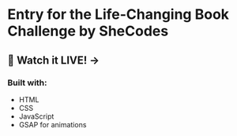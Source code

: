 # Entry for the Life-Changing Book Challenge by SheCodes
## 🎉 Watch it LIVE! -> 

### Built with:
- HTML
- CSS
- JavaScript
- GSAP for animations

